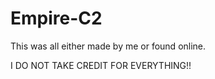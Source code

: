 # Empire-C2

This was all either made by me or found online. 

I DO NOT TAKE CREDIT FOR EVERYTHING!!

